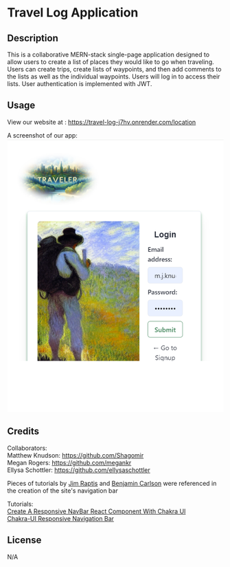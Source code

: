 # Travel Log Application

## Description

This is a collaborative MERN-stack single-page application designed to allow users to create a list of places they would like to go when traveling. Users can create trips, create lists of waypoints, and then add comments to the lists as well as the individual waypoints. Users will log in to access their lists.  User authentication is implemented with JWT.

## Usage

View our website at : https://travel-log-j7hv.onrender.com/location

A screenshot of our app:<br> ![Screenshot](./assets/travel_log.png)
## Credits

Collaborators:<br>
Matthew Knudson: https://github.com/Shagomir<br>
Megan Rogers: https://github.com/megankr<br>
Ellysa Schottler: https://github.com/ellysaschottler

Pieces of tutorials by [Jim Raptis](https://github.com/dimitrisraptis96) and [Benjamin Carlson](https://github.com/bjcarlson42) were referenced in the creation of the site's navigation bar<br>

Tutorials:<br>
[Create A Responsive NavBar React Component With Chakra UI](https://www.jimraptis.com/blog/create-a-navbar-with-chakra-ui-react)<br>
[Chakra-UI Responsive Navigation Bar](https://www.coffeeclass.io/articles/create-responsive-navbar-using-chakra-ui#google_vignette)<br>



## License
N/A
